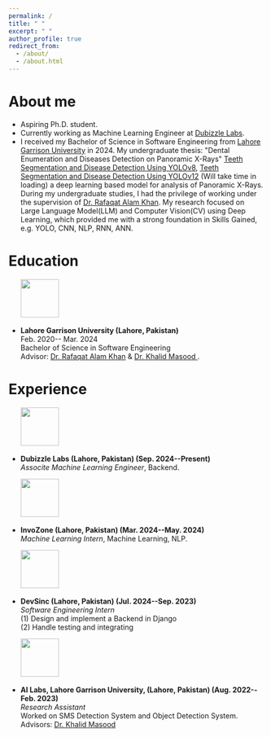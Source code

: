 ```yaml
---
permalink: /
title: " "
excerpt: " "
author_profile: true
redirect_from: 
  - /about/
  - /about.html
---
```


# About me

* Aspiring Ph.D. student.
* Currently working as Machine Learning Engineer at [Dubizzle Labs](https://www.dubizzlelabs.com/).
* I received my Bachelor of Science in Software Engineering from [Lahore Garrison University](https://lgu.edu.pk/) in 2024. My undergraduate thesis: "Dental Enumeration and Diseases Detection on Panoramic X-Rays" [Teeth Segmentation and Disease Detection Using YOLOv8](https://yolov8-teeth-segmentation-dieseas.onrender.com/), [Teeth Segmentation and Disease Detection Using YOLOv12](https://yolov12-teeth-segmentation-dieseas.onrender.com/) (Will take time in loading) a deep learning based model for analysis of Panoramic X-Rays. 
During my undergraduate studies, I had the privilege of working under the supervision of [Dr. Rafaqat Alam Khan](https://scholar.google.com/citations?user=spYkiD8AAAAJ&hl=en). My research focused on Large Language Model(LLM) and Computer Vision(CV) using Deep Learning, which provided me with a strong foundation in Skills Gained, e.g. YOLO, CNN, NLP, RNN, ANN.


<!-- # Recent News
* Jan 16, 2024. A paper was accepted by ICLR 2024 as spotlight (5%).
* May 20, 2023. We are organizing the 2nd [OOD-CV](http://www.ood-cv.org/) workshop at [ICCV 2023](https://iccv2023.thecvf.com/).
* Jul 03, 2022. [A paper was accepted by ECCV 2022](https://jiahaoplus.github.io/SAGA/saga.html).
* Jun 30, 2022. We are organizing the [Out Of Distribution Generalization in Computer Vision (OOD-CV)](http://www.ood-cv.org/) workshop at [ECCV 2022](https://eccv2022.ecva.net/), including both a challenge track and a paper track. Welcome to participate!
* Dec 06, 2018. [A paper was accepted by Signal Processing](https://www.sciencedirect.com/science/article/pii/S0165168418303955)
* Sep 07, 2018. I won the "Best Research and Presentation Award" in EE group at UCLA CSST Program. -->

# Education
&nbsp; &nbsp; &nbsp; <img width="75" height="75" src="https://khawajaazfar.github.io/images/LGU_logo.jpg"/> <br>
* <b>Lahore Garrison University (Lahore, Pakistan)</b> <br>
Feb. 2020-- Mar. 2024<br>
Bachelor of Science in Software Engineering<br>
Advisor: [Dr. Rafaqat Alam Khan](https://scholar.google.com/citations?user=spYkiD8AAAAJ&hl=en) & [Dr. Khalid Masood ](https://scholar.google.com/citations?user=-OrHHhwAAAAJ&hl=en). <br>



# Experience
&nbsp; &nbsp; &nbsp; <img width="75" height="75" src="https://khawajaazfar.github.io/images/dubizzlelabs_logo.jpg"/> <br>
* <b>Dubizzle Labs (Lahore, Pakistan) (Sep. 2024--Present) </b> <br>
<i>Associte Machine Learning Engineer</i>, Backend. <br>

&nbsp; &nbsp; &nbsp; <img width="75" height="75" src="https://khawajaazfar.github.io/images/Invozone_logo.jpg"/> <br>
* <b>InvoZone (Lahore, Pakistan) (Mar. 2024--May. 2024) </b> <br>
<i>Machine Learning Intern</i>, Machine Learning, NLP. <br>

&nbsp; &nbsp; &nbsp; <img width="75" height="75" src="https://khawajaazfar.github.io/images/devsinc_logo.jpg"/> <br>
* <b>DevSinc (Lahore, Pakistan) (Jul. 2024--Sep. 2023)</b> <br>
<i>Software Engineering Intern</i><br>
(1) Design and implement a Backend in Django<br>
(2) Handle testing and integrating<br>

&nbsp; &nbsp; &nbsp; <img width="75" height="75" src="https://khawajaazfar.github.io/images/ai_lab_logo.png"/> <br>
* <b>AI Labs, Lahore Garrison University, (Lahore, Pakistan) (Aug. 2022--Feb. 2023) </b> <br>
<i>Research Assistant</i><br>
Worked on SMS Detection System and Object Detection System.<br>
Advisors: [Dr. Khalid Masood ](https://scholar.google.com/citations?user=-OrHHhwAAAAJ&hl=en)<br>
